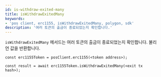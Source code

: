 ```yaml
---
id: is-withdraw-exited-many
title: isWithdrawExitedMany
keywords:
- 'pos client, erc1155, isWithdrawExitedMany, polygon, sdk'
description: '여러 토큰의 출금이 종료되었는지 확인합니다.'
---
```


`isWithdrawExitedMany` 메서드는 여러 토큰의 출금이 종료되었는지 확인합니다. 불리언 값을 반환합니다.

```
const erc1155Token = posClient.erc1155(<token address>);

const result = await erc1155Token.isWithdrawExitedMany(<exit tx hash>);

```
